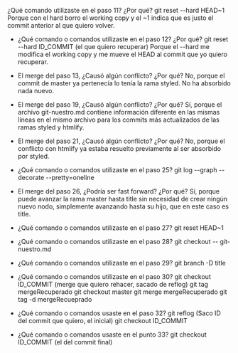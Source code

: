 ¿Qué comando utilizaste en el paso 11? ¿Por qué?
git reset --hard HEAD~1
Porque con el hard borro el working copy y el ~1 indica que es justo el commit anterior al que quiero volver.

- ¿Qué comando o comandos utilizaste en el paso 12? ¿Por qué?
git reset --hard ID_COMMIT (el que quiero recuperar)
Porque el --hard me modifica el working copy y me mueve el HEAD al commit que yo quiero recuperar.

- El merge del paso 13, ¿Causó algún conflicto? ¿Por qué?
No, porque el commit de master ya pertenecía lo tenía la rama styled. No ha absorbido nada nuevo.

- El merge del paso 19, ¿Causó algún conflicto? ¿Por qué?
Sí, porque el archivo git-nuestro.md contiene información diferente en las mismas líneas en el mismo archivo
para los commits más actualizados de las ramas styled y htmlify.

- El merge del paso 21, ¿Causó algún conflicto? ¿Por qué?
No, porque el conflicto con htmlify ya estaba resuelto previamente al ser absorbido por styled.

- ¿Qué comando o comandos utilizaste en el paso 25?
 git log --graph --decorate --pretty=oneline

- El merge del paso 26, ¿Podría ser fast forward? ¿Por qué?
Sí, porque puede avanzar la rama master hasta title sin necesidad de crear ningún nuevo nodo, simplemente
avanzando hasta su hijo, que en este caso es title.

- ¿Qué comando o comandos utilizaste en el paso 27?
git reset HEAD~1

- ¿Qué comando o comandos utilizaste en el paso 28?
git checkout -- git-nuestro.md

- ¿Qué comando o comandos utilizaste en el paso 29?
git branch -D title

- ¿Qué comando o comandos utilizaste en el paso 30?
git checkout ID_COMMIT (merge que quiero rehacer, sacado de reflog)
git tag mergeRecuperado
git checkout master
git merge mergeRecuperado
git tag -d mergeRecueprado

- ¿Qué comando o comandos usaste en el paso 32?
git reflog (Saco ID del commit que quiero, el inicial)
git checkout ID_COMMIT 

- ¿Qué comando o comandos usaste en el punto 33?
git checkout ID_COMMIT (el del commit final)